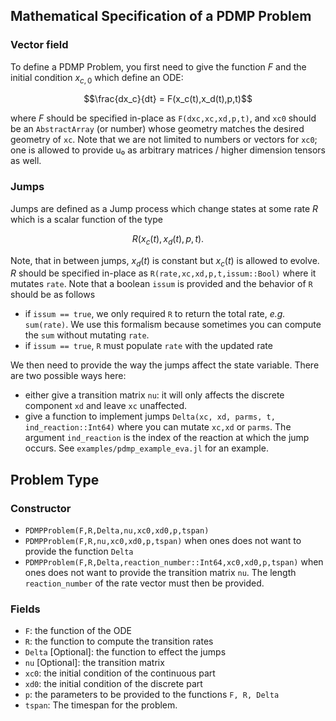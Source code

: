 ## Mathematical Specification of a PDMP Problem

### Vector field

To define a PDMP Problem, you first need to give the function $F$ and the initial condition $x_{c,0}$ which define an ODE:

```math
\frac{dx_c}{dt} = F(x_c(t),x_d(t),p,t)
```

where $F$ should be specified in-place as `F(dxc,xc,xd,p,t)`, and `xc0` should be an `AbstractArray` (or number) whose geometry matches the desired geometry of `xc`. Note that we are not limited to numbers or vectors for `xc0`; one is allowed to provide u₀ as arbitrary matrices / higher dimension tensors as well.

### Jumps

Jumps are defined as a Jump process which change states at some rate $R$ which is a scalar function of the type 

```math
R(x_c(t),x_d(t),p,t).
```

Note, that in between jumps, $x_d(t)$ is constant but $x_c(t)$ is allowed to evolve.
$R$ should be specified in-place as `R(rate,xc,xd,p,t,issum::Bool)` where it mutates `rate`. Note that a boolean `issum` is provided and the behavior of `R` should be as follows

- if `issum == true`, we only required `R` to return the total rate, *e.g.* `sum(rate)`. We use this formalism because sometimes you can compute the `sum` without mutating `rate`.
- if `issum == true`, `R` must populate `rate` with the updated rate 

We then need to provide the way the jumps affect the state variable. There are two possible ways here:

- either give a transition matrix `nu`: it will only affects the discrete component `xd` and leave `xc` unaffected.
- give a function to implement jumps `Delta(xc, xd, parms, t, ind_reaction::Int64)` where you can mutate `xc,xd` or `parms`. The argument `ind_reaction` is the index of the reaction at which the jump occurs. See `examples/pdmp_example_eva.jl` for an example.

## Problem Type

### Constructor

- `PDMPProblem(F,R,Delta,nu,xc0,xd0,p,tspan)`
- `PDMPProblem(F,R,nu,xc0,xd0,p,tspan)` when ones does not want to provide the function `Delta`
- `PDMPProblem(F,R,Delta,reaction_number::Int64,xc0,xd0,p,tspan)` when ones does not want to provide the transition matrix `nu`. The length `reaction_number` of the rate vector must then be provided.

### Fields
- `F`: the function of the ODE
- `R`: the function to compute the transition rates
- `Delta` [Optional]: the function to effect the jumps
- `nu` [Optional]: the transition matrix
- `xc0`: the initial condition of the continuous part
- `xd0`: the initial condition of the discrete part
- `p`: the parameters to be provided to the functions `F, R, Delta`
- `tspan`: The timespan for the problem.
